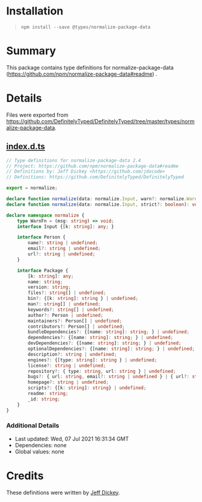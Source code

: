 # Installation

> `npm install --save @types/normalize-package-data`

# Summary

This package contains type definitions for normalize-package-data (https://github.com/npm/normalize-package-data#readme)
.

# Details

Files were exported from https://github.com/DefinitelyTyped/DefinitelyTyped/tree/master/types/normalize-package-data.

## [index.d.ts](https://github.com/DefinitelyTyped/DefinitelyTyped/tree/master/types/normalize-package-data/index.d.ts)

````ts
// Type definitions for normalize-package-data 2.4
// Project: https://github.com/npm/normalize-package-data#readme
// Definitions by: Jeff Dickey <https://github.com/jdxcode>
// Definitions: https://github.com/DefinitelyTyped/DefinitelyTyped

export = normalize;

declare function normalize(data: normalize.Input, warn?: normalize.WarnFn, strict?: boolean): void;
declare function normalize(data: normalize.Input, strict?: boolean): void;

declare namespace normalize {
    type WarnFn = (msg: string) => void;
    interface Input {[k: string]: any; }

    interface Person {
        name?: string | undefined;
        email?: string | undefined;
        url?: string | undefined;
    }

    interface Package {
        [k: string]: any;
        name: string;
        version: string;
        files?: string[] | undefined;
        bin?: {[k: string]: string } | undefined;
        man?: string[] | undefined;
        keywords?: string[] | undefined;
        author?: Person | undefined;
        maintainers?: Person[] | undefined;
        contributors?: Person[] | undefined;
        bundleDependencies?: {[name: string]: string; } | undefined;
        dependencies?: {[name: string]: string; } | undefined;
        devDependencies?: {[name: string]: string; } | undefined;
        optionalDependencies?: {[name: string]: string; } | undefined;
        description?: string | undefined;
        engines?: {[type: string]: string } | undefined;
        license?: string | undefined;
        repository?: { type: string, url: string } | undefined;
        bugs?: { url: string, email?: string | undefined } | { url?: string | undefined, email: string } | undefined;
        homepage?: string | undefined;
        scripts?: {[k: string]: string} | undefined;
        readme: string;
        _id: string;
    }
}

````

### Additional Details

* Last updated: Wed, 07 Jul 2021 16:31:34 GMT
* Dependencies: none
* Global values: none

# Credits

These definitions were written by [Jeff Dickey](https://github.com/jdxcode).
